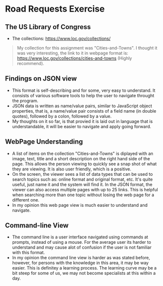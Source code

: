  # Road Requests Exercise

## The US Library of Congress 
* The collections: https://www.loc.gov/collections/
 

> My collection for this assignment was "Cities-and-Towns". I thought it was very interesting, the link to it in webpage format is:
https://www.loc.gov/collections/cities-and-towns (Highly recommend).


## Findings on JSON view
* This format is self-describing and for some, very easy to understand. It consists of various software tools to help the user to navigate throught the program.
* JSON data is written as name/value pairs, similar to JavaScript object properties, that is, a name/value pair consists of a field name (in double quotes), followed by a colon, followed by a value.
* My thoughts on it so far, is that provied it is laid out in language that is understandable, it will be easier to navigate and apply going forward.  

  
## WebPage Understanding

* A list of items on the collection "Cities-and-Towns" is diplayed with an image, text, title and a short description on the right hand side of the page. This allows the person viewing to quickly see a snap shot of what they are viewing. It is also user friendly, which is a positive.
* On the screen, the viewer sees a list of data types that can be used to search topics such as: online format and original format, etc. It's quite useful, just name it and the system will find it. In the JSON format, the viewer can also access multiple pages with up to 25 links. This is helpful when searching more than one topic without losing the web page for a different one.
* In my opinion this web page view is much easier to understand and navigate.

## Command-line View
* The command line is a user interface navigated using commands at prompts, instead of using a mouse. For the average user its harder to understand and may cause alot of confusion if the user is not familiar with this format.
* In my opinion the command line view is harder as was stated before, however, for persons with the knowledge in this area, it may be way easier. This is definitey a learning process. The learning curve may be a bit steep for some of us, we may not become specialists at this within a day. 




   
 
